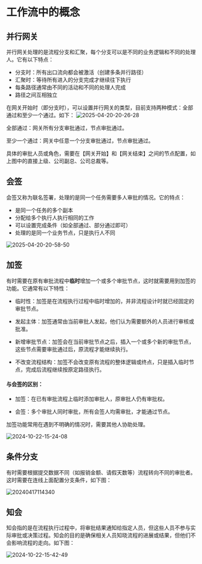 # 工作流中的概念


## 并行网关

并行网关处理的是流程分支和汇聚，每个分支可以是不同的业务逻辑和不同的处理人。它有以下特点：

- 分支时：所有出口流向都会被激活（创建多条并行路径）
- 汇聚时：等待所有进入的分支完成才继续往下执行
- 每条路径通常由不同的活动和不同的处理人完成
- 路径之间互相独立

在网关开始时（即分支时），可以设置并行网关的类型，目前支持两种模式：全部通过和至少一个通过。如下：
![2025-04-20-20-26-28](http://img.openauth.net.cn/2025-04-20-20-26-28.png)

全部通过：网关所有分支审批通过，节点审批通过。

至少一个通过：网关中任意一个分支审批通过，节点审批通过。

具体的审批人员或角色，需要在【网关开始】和【网关结束】之间的节点配置，如上图中的直接上级、公司副总、公司总裁等。

## 会签

会签又称为联名签署，处理的是同一个任务需要多人审批的情况。它的特点：

- 是同一个任务的多个副本
- 分配给多个执行人执行相同的工作
- 可以设置完成条件（如全部通过、部分通过即可）
- 处理的是同一个业务节点，只是执行人不同

![2025-04-20-20-58-50](http://img.openauth.net.cn/2025-04-20-20-58-50.png)

## 加签

有时需要在原有审批流程中**临时**增加一个或多个审批节点，这时就需要用到加签的功能。它通常有以下特性：

* 临时性：加签是在流程执行过程中临时增加的，并非流程设计时就已经固定的审批节点。

* 发起主体：加签通常由当前审批人发起，他们认为需要额外的人员进行审核或批准。

* 新增审批节点：加签会在当前审批节点之后，插入一个或多个新的审批节点，这些节点需要审批通过后，原流程才能继续执行。

* 不改变流程结构：加签不会改变原有流程的整体逻辑或终点，只是插入临时节点，完成后流程继续按原定路径执行。


#### 与会签的区别：

* 加签：在已有审批流程上临时添加审批人，原审批人仍有审批权。

* 会签：多个审批人同时审批，所有会签人均需审批，才能通过节点。

加签功能常用在遇到不明确的情况时，需要其他人协助处理。


![2024-10-22-15-24-08](http://img.openauth.net.cn/2024-10-22-15-24-08.png)

## 条件分支

有时需要根据提交数据不同（如报销金额、请假天数等）流程转向不同的审批者。这时需要在连线上面配置分支条件，如下图：

![20240417114340](http://img.openauth.net.cn/20240417114340.png)


## 知会

知会指的是在流程执行过程中，将审批结果通知给指定人员，但这些人员不参与实际审批或决策过程。知会的目的是确保相关人员知晓流程的进展或结果，但他们不会影响流程的走向。如下图：

![2024-10-22-15-42-49](http://img.openauth.net.cn/2024-10-22-15-42-49.png)





